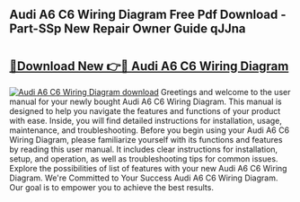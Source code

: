 ## Audi A6 C6 Wiring Diagram Free Pdf Download - Part-SSp New Repair Owner Guide qJJna

# <h2><a href="http://dfhz4rt.blite.top/?on=Audi+A6+C6+Wiring+Diagram">🔗Download New 👉🔴 Audi A6 C6 Wiring Diagram</a></h2>

[![Audi A6 C6 Wiring Diagram download](https://i.imgur.com/lujVjoI.png)](http://dfhz4rt.blite.top/?on=Audi+A6+C6+Wiring+Diagram)
Greetings and welcome to the user manual for your newly bought Audi A6 C6 Wiring Diagram. This manual is designed to help you navigate the features and functions of your product with ease. Inside, you will find detailed instructions for installation, usage, maintenance, and troubleshooting. Before you begin using your Audi A6 C6 Wiring Diagram, please familiarize yourself with its functions and features by reading this user manual. It includes clear instructions for installation, setup, and operation, as well as troubleshooting tips for common issues. Explore the possibilities of list of features with your new Audi A6 C6 Wiring Diagram. We're Committed to Your Success Audi A6 C6 Wiring Diagram. Our goal is to empower you to achieve the best results.
